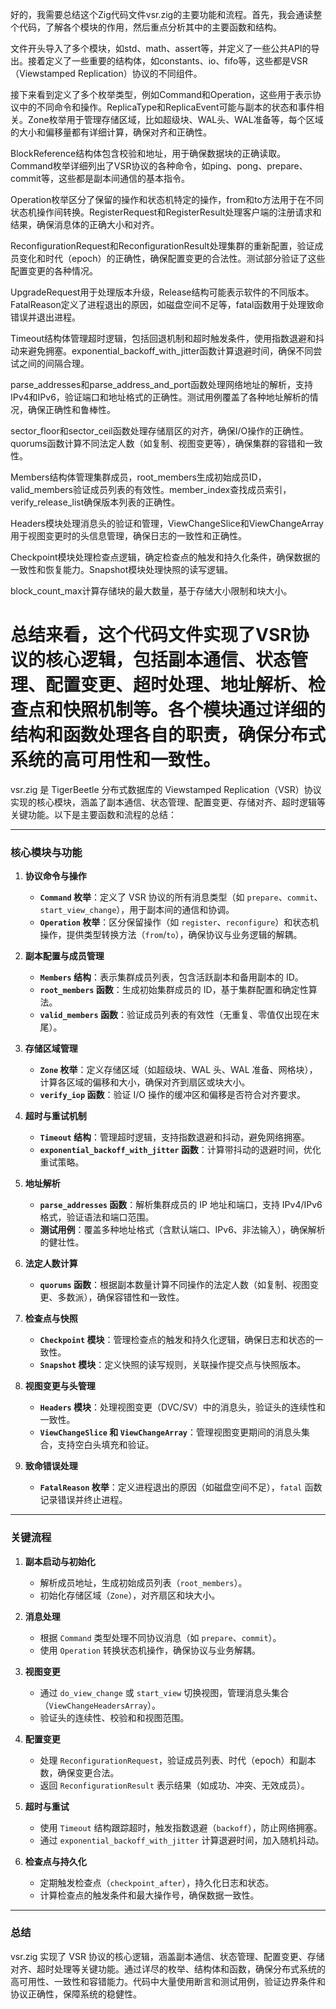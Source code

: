 好的，我需要总结这个Zig代码文件vsr.zig的主要功能和流程。首先，我会通读整个代码，了解各个模块的作用，然后重点分析其中的主要函数和结构。

文件开头导入了多个模块，如std、math、assert等，并定义了一些公共API的导出。接着定义了一些重要的结构体，如constants、io、fifo等，这些都是VSR（Viewstamped Replication）协议的不同组件。

接下来看到定义了多个枚举类型，例如Command和Operation，这些用于表示协议中的不同命令和操作。ReplicaType和ReplicaEvent可能与副本的状态和事件相关。Zone枚举用于管理存储区域，比如超级块、WAL头、WAL准备等，每个区域的大小和偏移量都有详细计算，确保对齐和正确性。

BlockReference结构体包含校验和地址，用于确保数据块的正确读取。Command枚举详细列出了VSR协议的各种命令，如ping、pong、prepare、commit等，这些都是副本间通信的基本指令。

Operation枚举区分了保留的操作和状态机特定的操作，from和to方法用于在不同状态机操作间转换。RegisterRequest和RegisterResult处理客户端的注册请求和结果，确保消息体的正确大小和对齐。

ReconfigurationRequest和ReconfigurationResult处理集群的重新配置，验证成员变化和时代（epoch）的正确性，确保配置变更的合法性。测试部分验证了这些配置变更的各种情况。

UpgradeRequest用于处理版本升级，Release结构可能表示软件的不同版本。FatalReason定义了进程退出的原因，如磁盘空间不足等，fatal函数用于处理致命错误并退出进程。

Timeout结构体管理超时逻辑，包括回退机制和超时触发条件，使用指数退避和抖动来避免拥塞。exponential_backoff_with_jitter函数计算退避时间，确保不同尝试之间的间隔合理。

parse_addresses和parse_address_and_port函数处理网络地址的解析，支持IPv4和IPv6，验证端口和地址格式的正确性。测试用例覆盖了各种地址解析的情况，确保正确性和鲁棒性。

sector_floor和sector_ceil函数处理存储扇区的对齐，确保I/O操作的正确性。quorums函数计算不同法定人数（如复制、视图变更等），确保集群的容错和一致性。

Members结构体管理集群成员，root_members生成初始成员ID，valid_members验证成员列表的有效性。member_index查找成员索引，verify_release_list确保版本列表的正确性。

Headers模块处理消息头的验证和管理，ViewChangeSlice和ViewChangeArray用于视图变更时的头信息管理，确保日志的一致性和正确性。

Checkpoint模块处理检查点逻辑，确定检查点的触发和持久化条件，确保数据的一致性和恢复能力。Snapshot模块处理快照的读写逻辑。

block_count_max计算存储块的最大数量，基于存储大小限制和块大小。

总结来看，这个代码文件实现了VSR协议的核心逻辑，包括副本通信、状态管理、配置变更、超时处理、地址解析、检查点和快照机制等。各个模块通过详细的结构和函数处理各自的职责，确保分布式系统的高可用性和一致性。
================================================
vsr.zig 是 TigerBeetle 分布式数据库的 Viewstamped Replication（VSR）协议实现的核心模块，涵盖了副本通信、状态管理、配置变更、存储对齐、超时逻辑等关键功能。以下是主要函数和流程的总结：

---

### **核心模块与功能**
1. **协议命令与操作**
   - **`Command` 枚举**：定义了 VSR 协议的所有消息类型（如 `prepare`、`commit`、`start_view_change`），用于副本间的通信和协调。
   - **`Operation` 枚举**：区分保留操作（如 `register`、`reconfigure`）和状态机操作，提供类型转换方法（`from`/`to`），确保协议与业务逻辑的解耦。

2. **副本配置与成员管理**
   - **`Members` 结构**：表示集群成员列表，包含活跃副本和备用副本的 ID。
   - **`root_members` 函数**：生成初始集群成员的 ID，基于集群配置和确定性算法。
   - **`valid_members` 函数**：验证成员列表的有效性（无重复、零值仅出现在末尾）。

3. **存储区域管理**
   - **`Zone` 枚举**：定义存储区域（如超级块、WAL 头、WAL 准备、网格块），计算各区域的偏移和大小，确保对齐到扇区或块大小。
   - **`verify_iop` 函数**：验证 I/O 操作的缓冲区和偏移是否符合对齐要求。

4. **超时与重试机制**
   - **`Timeout` 结构**：管理超时逻辑，支持指数退避和抖动，避免网络拥塞。
   - **`exponential_backoff_with_jitter` 函数**：计算带抖动的退避时间，优化重试策略。

5. **地址解析**
   - **`parse_addresses` 函数**：解析集群成员的 IP 地址和端口，支持 IPv4/IPv6 格式，验证语法和端口范围。
   - **测试用例**：覆盖多种地址格式（含默认端口、IPv6、非法输入），确保解析的健壮性。

6. **法定人数计算**
   - **`quorums` 函数**：根据副本数量计算不同操作的法定人数（如复制、视图变更、多数派），确保容错性和一致性。

7. **检查点与快照**
   - **`Checkpoint` 模块**：管理检查点的触发和持久化逻辑，确保日志和状态的一致性。
   - **`Snapshot` 模块**：定义快照的读写规则，关联操作提交点与快照版本。

8. **视图变更与头管理**
   - **`Headers` 模块**：处理视图变更（DVC/SV）中的消息头，验证头的连续性和一致性。
   - **`ViewChangeSlice` 和 `ViewChangeArray`**：管理视图变更期间的消息头集合，支持空白头填充和验证。

9. **致命错误处理**
   - **`FatalReason` 枚举**：定义进程退出的原因（如磁盘空间不足），`fatal` 函数记录错误并终止进程。

---

### **关键流程**
1. **副本启动与初始化**
   - 解析成员地址，生成初始成员列表（`root_members`）。
   - 初始化存储区域（`Zone`），对齐扇区和块大小。

2. **消息处理**
   - 根据 `Command` 类型处理不同协议消息（如 `prepare`、`commit`）。
   - 使用 `Operation` 转换状态机操作，确保协议与业务解耦。

3. **视图变更**
   - 通过 `do_view_change` 或 `start_view` 切换视图，管理消息头集合（`ViewChangeHeadersArray`）。
   - 验证头的连续性、校验和和视图范围。

4. **配置变更**
   - 处理 `ReconfigurationRequest`，验证成员列表、时代（epoch）和副本数，确保变更合法。
   - 返回 `ReconfigurationResult` 表示结果（如成功、冲突、无效成员）。

5. **超时与重试**
   - 使用 `Timeout` 结构跟踪超时，触发指数退避（`backoff`），防止网络拥塞。
   - 通过 `exponential_backoff_with_jitter` 计算退避时间，加入随机抖动。

6. **检查点与持久化**
   - 定期触发检查点（`checkpoint_after`），持久化日志和状态。
   - 计算检查点的触发条件和最大操作号，确保数据一致性。

---

### **总结**
vsr.zig 实现了 VSR 协议的核心逻辑，涵盖副本通信、状态管理、配置变更、存储对齐、超时处理等关键功能。通过详尽的枚举、结构体和函数，确保分布式系统的高可用性、一致性和容错能力。代码中大量使用断言和测试用例，验证边界条件和协议正确性，保障系统的稳健性。